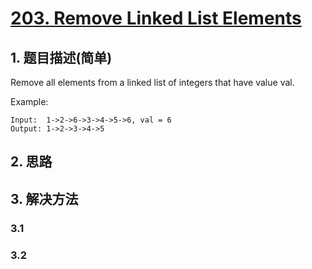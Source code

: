 # [203. Remove Linked List Elements](https://leetcode-cn.com/problems/remove-linked-list-elements/)

## 1. 题目描述(简单)

Remove all elements from a linked list of integers that have value val.

Example:
```
Input:  1->2->6->3->4->5->6, val = 6
Output: 1->2->3->4->5
```

## 2. 思路

## 3. 解决方法

### 3.1 


### 3.2


